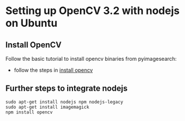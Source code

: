 # Setting up OpenCV 3.2 with nodejs on Ubuntu

## Install OpenCV 

Follow the basic tutorial to install opencv binaries from pyimagesearch:

* follow the steps in [install opencv](http://www.pyimagesearch.com/2016/10/24/ubuntu-16-04-how-to-install-opencv/)

## Further steps to integrate nodejs

``` 
sudo apt-get install nodejs npm nodejs-legacy
sudo apt-get install imagemagick 
npm install opencv
```



